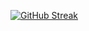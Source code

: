 [![GitHub Streak](https://github-readme-streak-stats.herokuapp.com/?user=DenverCoder1&theme=dark)](https://git.io/streak-stats)
